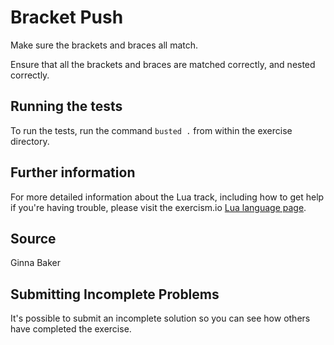 # Bracket Push

Make sure the brackets and braces all match.

Ensure that all the brackets and braces are matched correctly,
and nested correctly.

## Running the tests

To run the tests, run the command `busted .` from within the exercise directory.

## Further information

For more detailed information about the Lua track, including how to get help if
you're having trouble, please visit the exercism.io [Lua language page](http://exercism.io/languages/lua/about).

## Source

Ginna Baker

## Submitting Incomplete Problems
It's possible to submit an incomplete solution so you can see how others have completed the exercise.

